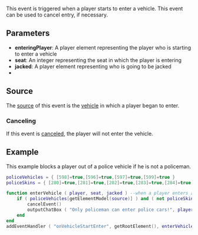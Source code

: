 This event is triggered when a player starts to enter a vehicle. This event can be used to cancel entry, if necessary.

Parameters
----------

-   **enteringPlayer**: A player element representing the player who is starting to enter a vehicle
-   **seat**: An integer representing the seat in which the player is entering
-   **jacked**: A player element representing who is going to be jacked
-   

Source
------

The [source](/docs/event_system#Event_source.md "wikilink") of this event is the [vehicle](/vehicle.md "wikilink") in which a player began to enter.

### Canceling

If this event is [canceled](/docs/Event_system_#Canceling.md "wikilink"), the player will not enter the vehicle.

Example
-------

This example blocks a player out of a police vehicle if he is not a policeman.

``` lua
policeVehicles = { [598]=true,[596]=true,[597]=true,[599]=true }
policeSkins = { [280]=true,[281]=true,[282]=true,[283]=true,[284]=true,[285]=true,[286]=true }

function enterVehicle ( player, seat, jacked ) --when a player enters a vehicle
    if ( policeVehicles[getElementModel(source)] ) and ( not policeSkins[getElementModel(player)] ) then --if the vehicle is one of 4 police cars, and the skin is not a police skin
        cancelEvent()
        outputChatBox ( "Only policeman can enter police cars!", player ) --and tell the player why
    end
end
addEventHandler ( "onVehicleStartEnter", getRootElement(), enterVehicle ) --add an event handler for onVehicleStartEnter
```
